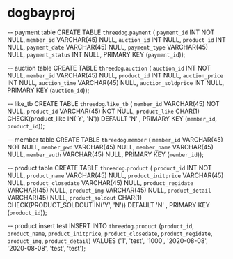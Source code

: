 # dogbayproj

-- payment table
CREATE TABLE `threedog`.`payment` (
  `payment_id` INT NOT NULL,
  `member_id` VARCHAR(45) NULL,
  `auction_id` INT NULL,
  `product_id` INT NULL,
  `payment_date` VARCHAR(45) NULL,
  `payment_type` VARCHAR(45) NULL,
  `payment_status` INT NULL,
  PRIMARY KEY (`payment_id`));

-- auction table
CREATE TABLE `threedog`.`auction` (
  `auction_id` INT NOT NULL,
  `member_id` VARCHAR(45) NULL,
  `product_id` INT NULL,
  `auction_price` INT NULL,
  `auction_time` VARCHAR(45) NULL,
  `auction_soldprice` INT NULL,
  PRIMARY KEY (`auction_id`));

-- like_tb
CREATE TABLE `threedog`.`like_tb` (
  `member_id` VARCHAR(45) NOT NULL,
  `product_id` VARCHAR(45) NOT NULL,
  `product_like` CHAR(1) CHECK(product_like IN('Y', 'N')) DEFAULT 'N' 
   ,
  PRIMARY KEY (`member_id`, `product_id`));

-- member table
CREATE TABLE `threedog`.`member` (
  `member_id` VARCHAR(45) NOT NULL,
  `member_pwd` VARCHAR(45) NULL,
  `member_name` VARCHAR(45) NULL,
  `member_auth` VARCHAR(45) NULL,
  PRIMARY KEY (`member_id`));

-- product table
CREATE TABLE `threedog`.`product` (
  `product_id` INT NOT NULL,
  `product_name` VARCHAR(45) NULL,
  `product_initprice` VARCHAR(45) NULL,
  `product_closedate` VARCHAR(45) NULL,
  `product_regidate` VARCHAR(45) NULL,
  `product_img` VARCHAR(45) NULL,
  `product_detail` VARCHAR(45) NULL,
  `product_soldout` CHAR(1) CHECK(PRODUCT_SOLDOUT IN('Y', 'N')) DEFAULT 'N' 
   ,
  PRIMARY KEY (`product_id`));

-- product insert test
INSERT INTO `threedog`.`product` (`product_id`, `product_name`, `product_initprice`, `product_closedate`, `product_regidate`, `product_img`, `product_detail`) VALUES ('1', 'test', '1000', '2020-08-08', '2020-08-08', 'test', 'test');
